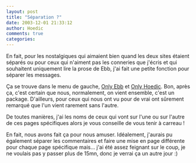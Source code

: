 ```yaml
---
layout: post
title: "Séparation ?"
date: 2003-12-01 21:33:12
author: Hoedic
comments: true
categories: 
---
```



En fait, pour les nostalgiques qui aimaient bien quand les deux sites étaient séparés ou pour ceux qui n'aiment pas les conneries que j'écris et qui souhaitent uniquement lire la prose de Ebb, j'ai fait une petite fonction pour séparer les messages.

Ça se trouve dans le menu de gauche, [Only Ebb](ebb.html) et [Only Hoedic](hoedic.html). Bon, après ça, c'est certain que nous, normalement, on vient ensemble, c'est un package. D'ailleurs, pour ceux qui nous ont vu pour de vrai ont sûrement remarqué que l'un vient rarement sans l'autre.

De toutes manières, j'ai les noms de ceux qui vont sur l'une ou sur l'autre de ces pages spécifiques alors je vous conseille de vous tenir à carreau !

En fait, nous avons fait ça pour nous amuser. Idéalement, j'aurais pu également séparer les commentaires et faire une mise en page différente pour chaque page spécifique mais... j'ai été assez feignant sur le coup, je ne voulais pas y passer plus de 15mn, donc je verrai ça un autre jour :)